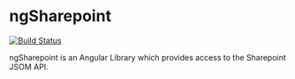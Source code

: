 # ngSharepoint
[![Build Status](https://travis-ci.org/maxjoehnk/ngSharepoint.svg?branch=master)](https://travis-ci.org/maxjoehnk/ngSharepoint)

ngSharepoint is an Angular Library which provides access to the Sharepoint JSOM API.
